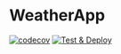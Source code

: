 # WeatherApp

[![codecov](https://codecov.io/gh/DanielADK/tul-stin/graph/badge.svg?token=MA5NR1OXUE)](https://codecov.io/gh/DanielADK/tul-stin)
[![Test & Deploy](https://github.com/DanielADK/tul-stin/actions/workflows/testdeploy.yml/badge.svg)](https://github.com/DanielADK/tul-stin/actions/workflows/testdeploy.yml)
